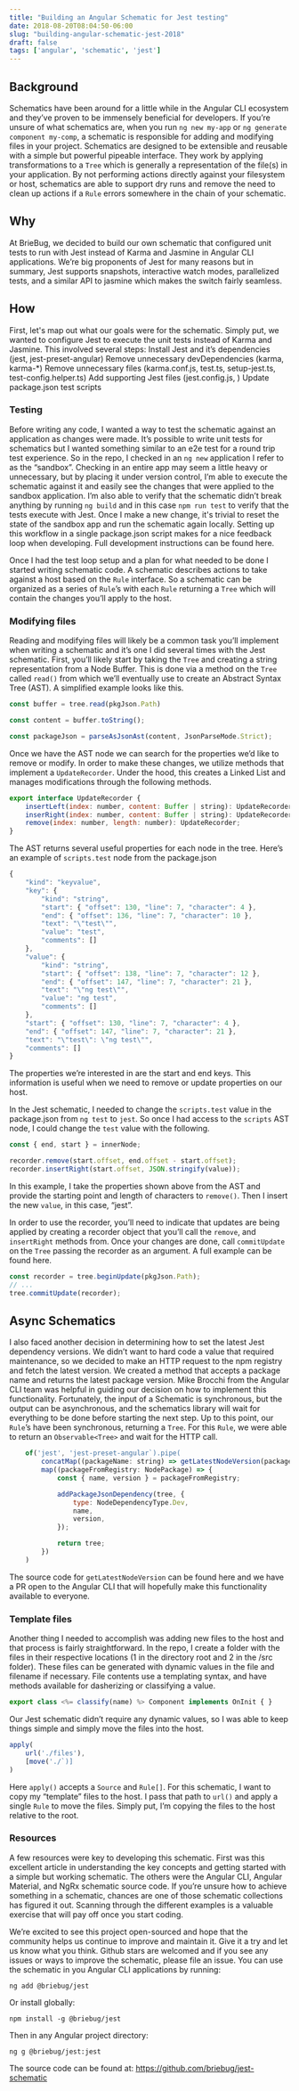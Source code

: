 ```yaml
---
title: "Building an Angular Schematic for Jest testing"
date: 2018-08-20T08:04:50-06:00
slug: "building-angular-schematic-jest-2018"
draft: false
tags: ['angular', 'schematic', 'jest']
---
```


## Background

Schematics have been around for a little while in the Angular CLI ecosystem and they’ve proven to be immensely beneficial for developers. If you’re unsure of what schematics are, when you run `ng new my-app` or `ng generate component my-comp`, a schematic is responsible for adding and modifying files in your project. Schematics are designed to be extensible and reusable with a simple but powerful pipeable interface. They work by applying transformations to a `Tree` which is generally a representation of the file(s) in your application. By not performing actions directly against your filesystem or host, schematics are able to support dry runs and remove the need to clean up actions if a `Rule` errors somewhere in the chain of your schematic.

## Why

At BrieBug, we decided to build our own schematic that configured unit tests to run with Jest instead of Karma and Jasmine in Angular CLI applications. We’re big proponents of Jest for many reasons but in summary, Jest supports snapshots, interactive watch modes, parallelized tests, and a similar API to jasmine which makes the switch fairly seamless.

## How

First, let's map out what our goals were for the schematic. Simply put, we wanted to configure Jest to execute the unit tests instead of Karma and Jasmine. This involved several steps:
Install Jest and it’s dependencies (jest, jest-preset-angular)
Remove unnecessary devDependencies (karma, karma-*)
Remove unnecessary files (karma.conf.js, test.ts, setup-jest.ts, test-config.helper.ts)
Add supporting Jest files (jest.config.js, )
Update package.json test scripts

### Testing

Before writing any code, I wanted a way to test the schematic against an application as changes were made. It’s possible to write unit tests for schematics but I wanted something similar to an e2e test for a round trip test experience. So in the repo, I checked in an `ng new` application I refer to as the “sandbox”. Checking in an entire app may seem a little heavy or unnecessary, but by placing it under version control, I’m able to execute the schematic against it and easily see the changes that were applied to the sandbox application. I’m also able to verify that the schematic didn’t break anything by running `ng build` and in this case `npm run test` to verify that the tests execute with Jest. Once I make a new change, it's trivial to reset the state of the sandbox app and run the schematic again locally. Setting up this workflow in a single package.json script makes for a nice feedback loop when developing. Full development instructions can be found here.

Once I had the test loop setup and a plan for what needed to be done I started writing schematic code. A schematic describes actions to take against a host based on the `Rule` interface. So a schematic can be organized as a series of `Rule`’s with each `Rule` returning a `Tree` which will contain the changes you’ll apply to the host.

### Modifying files

Reading and modifying files will likely be a common task you’ll implement when writing a schematic and it’s one I did several times with the Jest schematic. First, you’ll likely start by taking the `Tree` and creating a string representation from a Node Buffer. This is done via a method on the `Tree` called `read()` from which we’ll eventually use to create an Abstract Syntax Tree (AST). A simplified example looks like this.

```js
const buffer = tree.read(pkgJson.Path)

const content = buffer.toString();

const packageJson = parseAsJsonAst(content, JsonParseMode.Strict);
```

Once we have the AST node we can search for the properties we’d like to remove or modify. In order to make these changes, we utilize methods that implement a `UpdateRecorder`. Under the hood, this creates a Linked List and manages modifications through the following methods.

```js
export interface UpdateRecorder {
    insertLeft(index: number, content: Buffer | string): UpdateRecorder;
    inserRight(index: number, content: Buffer | string): UpdateRecorder;
    remove(index: number, length: number): UpdateRecorder;
}
```

The AST returns several useful properties for each node in the tree. Here’s an example of `scripts.test` node from the package.json

```js
{
    "kind": "keyvalue",
    "key": {
        "kind": "string",
        "start": { "offset": 130, "line": 7, "character": 4 },
        "end": { "offset": 136, "line": 7, "character": 10 },
        "text": "\"test\"",
        "value": "test",
        "comments": []
    },
    "value": {
        "kind": "string",
        "start": { "offset": 138, "line": 7, "character": 12 },
        "end": { "offset": 147, "line": 7, "character": 21 },
        "text": "\"ng test\"",
        "value": "ng test",
        "comments": []
    },
    "start": { "offset": 130, "line": 7, "character": 4 },
    "end": { "offset": 147, "line": 7, "character": 21 },
    "text": "\"test\": \"ng test\"",
    "comments": []
}
```

The properties we’re interested in are the start and end keys. This information is useful when we need to remove or update properties on our host.

In the Jest schematic, I needed to change the `scripts.test` value in the package.json from `ng test` to `jest`. So once I had access to the `scripts` AST node, I could change the `test` value with the following.

```js
const { end, start } = innerNode;

recorder.remove(start.offset, end.offset - start.offset);
recorder.insertRight(start.offset, JSON.stringify(value));
```

In this example, I take the properties shown above from the AST and provide the starting point and length of characters to `remove()`. Then I insert the new `value`, in this case, “jest”.

In order to use the recorder, you’ll need to indicate that updates are being applied by creating a recorder object that you’ll call the `remove`, and `insertRight` methods from. Once your changes are done, call `commitUpdate` on the `Tree` passing the recorder as an argument. A full example can be found here.

```js
const recorder = tree.beginUpdate(pkgJson.Path);
// ...
tree.commitUpdate(recorder);
```

## Async Schematics

I also faced another decision in determining how to set the latest Jest dependency versions. We didn’t want to hard code a value that required maintenance, so we decided to make an HTTP request to the npm registry and fetch the latest version. We created a method that accepts a package name and returns the latest package version. Mike Brocchi from the Angular CLI team was helpful in guiding our decision on how to implement this functionality. Fortunately, the input of a Schematic is synchronous, but the output can be asynchronous, and the schematics library will wait for everything to be done before starting the next step. Up to this point, our `Rule`’s have been synchronous, returning a `Tree`. For this `Rule`, we were able to return an `Observable<Tree>` and wait for the HTTP call.

```js
    of('jest', 'jest-preset-angular`).pipe(
        concatMap((packageName: string) => getLatestNodeVersion(packageName)),
        map((packageFromRegistry: NodePackage) => {
            const { name, version } = packageFromRegistry;

            addPackageJsonDependency(tree, {
                type: NodeDependencyType.Dev,
                name,
                version,
            });

            return tree;
        })
    )
```

The source code for `getLatestNodeVersion` can be found here and we have a PR open to the Angular CLI that will hopefully make this functionality available to everyone.

### Template files

Another thing I needed to accomplish was adding new files to the host and that process is fairly straightforward. In the repo, I create a folder with the files in their respective locations (1 in the directory root and 2 in the /src folder). These files can be generated with dynamic values in the file and filename if necessary. File contents use a templating syntax, and have methods available for dasherizing or classifying a value.

```js
export class <%= classify(name) %> Component implements OnInit { }
```

Our Jest schematic didn’t require any dynamic values, so I was able to keep things simple and simply move the files into the host.

```js
apply(
    url('./files'),
    [move('./`)]
)
```

Here `apply()` accepts a `Source` and `Rule[]`. For this schematic, I want to copy my “template” files to the host. I pass that path to `url()` and apply a single `Rule` to move the files. Simply put, I’m copying the files to the host relative to the root.

### Resources

A few resources were key to developing this schematic. First was this excellent article in understanding the key concepts and getting started with a simple but working schematic. The others were the Angular CLI, Angular Material, and NgRx schematic source code. If you’re unsure how to achieve something in a schematic, chances are one of those schematic collections has figured it out. Scanning through the different examples is a valuable exercise that will pay off once you start coding.


We’re excited to see this project open-sourced and hope that the community helps us continue to improve and maintain it. Give it a try and let us know what you think. Github stars are welcomed and if you see any issues or ways to improve the schematic, please file an issue. You can use the schematic in you Angular CLI applications by running:

`ng add @briebug/jest`

Or install globally:

`npm install -g @briebug/jest`

Then in any Angular project directory:

`ng g @briebug/jest:jest`

The source code can be found at: https://github.com/briebug/jest-schematic
